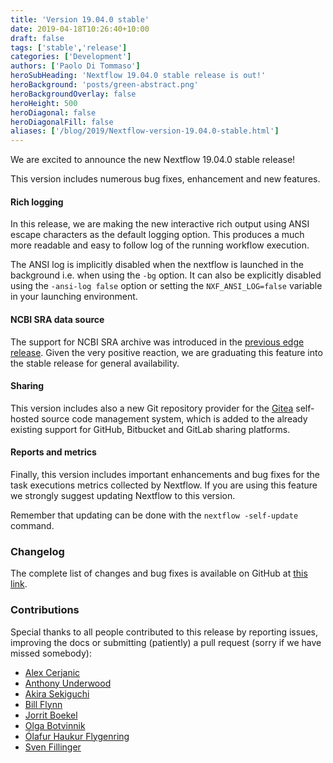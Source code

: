 ```yaml
---
title: 'Version 19.04.0 stable'
date: 2019-04-18T10:26:40+10:00
draft: false
tags: ['stable','release']
categories: ['Development']
authors: ['Paolo Di Tommaso']
heroSubHeading: 'Nextflow 19.04.0 stable release is out!'
heroBackground: 'posts/green-abstract.png'
heroBackgroundOverlay: false
heroHeight: 500
heroDiagonal: false
heroDiagonalFill: false
aliases: ['/blog/2019/Nextflow-version-19.04.0-stable.html']
---
```

We are excited to announce the new Nextflow 19.04.0 stable release!


This version includes numerous bug fixes, enhancement and new features.

#### Rich logging

In this release, we are making the new interactive rich output using ANSI escape characters as the default logging option. This produces a much more readable and easy to follow log of the running workflow execution.

<script type="text/javascript" src="https://asciinema.org/a/IrT6uo85yyVoOjPa6KVzT2FXQ.js" id="asciicast-IrT6uo85yyVoOjPa6KVzT2FXQ" async></script>

The ANSI log is implicitly disabled when the nextflow is launched in the background i.e. when using the `-bg` option. It can also be explicitly disabled using the `-ansi-log false` option or setting the `NXF_ANSI_LOG=false` variable in your launching environment.

#### NCBI SRA data source

The support for NCBI SRA archive was introduced in the [previous edge release](/blog/2019/release-19.03.0-edge.html). Given the very positive reaction, we are graduating this feature into the stable release for general availability.

#### Sharing

This version includes also a new Git repository provider for the [Gitea](https://gitea.io) self-hosted source code management system, which is added to the already existing support for GitHub, Bitbucket and GitLab sharing platforms.

#### Reports and metrics

Finally, this version includes important enhancements and bug fixes for the task executions metrics collected by Nextflow. If you are using this feature we strongly suggest updating Nextflow to this version.

Remember that updating can be done with the `nextflow -self-update` command.

### Changelog

The complete list of changes and bug fixes is available on GitHub at [this link](https://github.com/nextflow-io/nextflow/releases/tag/v19.04.0).


### Contributions

Special thanks to all people contributed to this release by reporting issues, improving the docs or submitting (patiently) a pull request (sorry if we have missed somebody):

* [Alex Cerjanic](https://github.com/acerjanic)
* [Anthony Underwood](https://github.com/aunderwo)
* [Akira Sekiguchi](https://github.com/pachiras)
* [Bill Flynn](https://github.com/wflynny)
* [Jorrit Boekel](https://github.com/glormph)
* [Olga Botvinnik](https://github.com/olgabot)
* [Ólafur Haukur Flygenring](https://github.com/olifly)
* [Sven Fillinger](https://github.com/sven1103)
